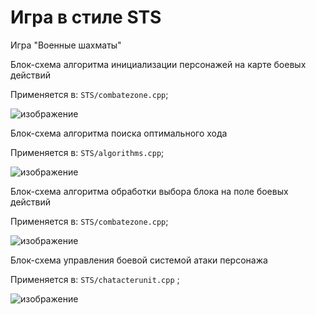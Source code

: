 # Игра в стиле STS

Игра "Военные шахматы"

Блок-схема  алгоритма инициализации персонажей на карте боевых действий

Применяется в: `STS/combatezone.cpp`;  

![изображение](https://github.com/kkris228/Fundamentals-of-algorithmization-and-programming/assets/116495520/21ff5a20-e72b-40a6-9749-51f5023f7b92)

Блок-схема алгоритма поиска оптимального хода

Применяется в: `STS/algorithms.cpp`;  

![изображение](https://github.com/kkris228/Fundamentals-of-algorithmization-and-programming/assets/116495520/3d0d865b-746e-43b2-bd75-fa3962d5f144)

Блок-схема алгоритма обработки выбора блока на поле боевых действий

Применяется в:  `STS/combatezone.cpp`;

![изображение](https://github.com/kkris228/Fundamentals-of-algorithmization-and-programming/assets/116495520/9b0931b0-aecf-4185-afea-685e47165b7d)

Блок-схема управления боевой системой атаки персонажа

Применяется в: `STS/chatacterunit.cpp` ;

![изображение](https://github.com/kkris228/Fundamentals-of-algorithmization-and-programming/assets/116495520/6567000f-5e36-4a06-9421-b277dd832511)


